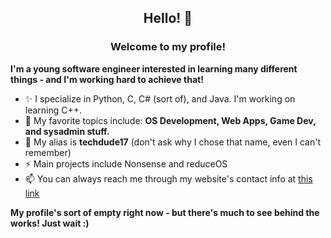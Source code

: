 <h2 align="center">
  Hello! 👋
</h2>

<h3 align="center"><b>Welcome to my profile!</b></h4>
<b>I'm a young software engineer interested in learning many different things - and I'm working hard to achieve that!</b>
<ul>
  <li>✨ I specialize in Python, C, C# (sort of), and Java. I'm working on learning C++.</li>
  <li>🔭 My favorite topics include: <b>OS Development, Web Apps, Game Dev, and sysadmin stuff.</b></li>
  <li>👯 My alias is <b>techdude17</b> (don't ask why I chose that name, even I can't remember)</li>
  <li>⚡ Main projects include Nonsense and reduceOS</li>
  <li>📫 You can always reach me through my website's contact info at <a href="https://techdude17.com">this link</a></li>
</ul>

<b>My profile's sort of empty right now - but there's much to see behind the works! Just wait :)</b>
